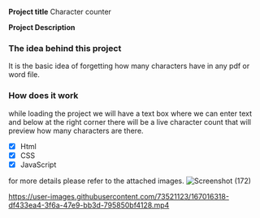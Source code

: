 **Project title**
Character counter

**Project Description**
### The idea behind this project
It is the basic idea of forgetting how many characters have in any pdf or word file.

### How does it work
while loading the project we will have a text box where we can enter text and below at the right corner there will be a live character count that will preview how many characters are there.


- [x] Html
- [x] CSS
- [x] JavaScript

for more details please refer to the attached images.
![Screenshot (172)](https://user-images.githubusercontent.com/73521123/167016274-744c23da-3448-48ba-b2b3-f753e0ae83a3.png)




https://user-images.githubusercontent.com/73521123/167016318-df433ea4-3f6a-47e9-bb3d-795850bf4128.mp4

